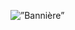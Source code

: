 <p algin=center>
  <img width=”100%" height=”200" src=”Profile_Banner.gif" alt=”Bannière”>       
</p>
